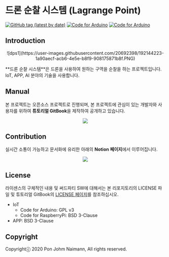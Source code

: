 # 드론 순찰 시스템 (Lagrange Point)

[![GitHub tag (latest by date)](https://img.shields.io/github/v/tag/osamhack2020/IoT_KookMoBan_PonJohmNaimann)](https://github.com/osamhack2020/IoT_KookMoBan_PonJohmNaimann/releases)
[![Code for Arduino](https://img.shields.io/badge/Code_for_Arduino-GPL_v3.0-green?&style=flat)](https://github.com/osamhack2020/IoT_KookMoBan_PonJohmNaimann/blob/master/LICENSE)
[![Code for Arduino](https://img.shields.io/badge/Code_for_Raspberry-BSD_3--Clause-green?&style=flat)](https://github.com/osamhack2020/IoT_KookMoBan_PonJohmNaimann/blob/master/LICENSE)

## Introduction
<p align="center">
![dps1](https://user-images.githubusercontent.com/20692398/192144223-1a90aecf-acb6-4e5e-b8f9-908175871b8f.PNG)
</p>
**드론 순찰 시스템**은 드론을 사용하여 원하는 구역을 순찰을 하는 프로젝트입니다. IoT, APP, AI 분야의 기술을 사용합니다.

## Manual
본 프로젝트는 오픈소스 프로젝트로 진행되며, 본 프로젝트에 관심이 있는 개발자와 사용자를 위하여 **튜토리얼 GitBook**을 제작하여 공개하고 있습니다.

<p align="center">
<a href="https://lagrange-point.gitbook.io/drone/">
<img src="https://img.shields.io/badge/GitBook-project_doc-blue?&style=for-the-badge&logo=github">
</a>
</p>


## Contribution
실시간 소통이 가능하고 문서화에 유리한 아래의 **Notion 페이지**에서 이루어집니다.

<p align="center">
<a href="https://www.notion.so/779e5489ee5c47daa2de1aaf3b9c98f8"  target="_blank">
<img src="https://img.shields.io/badge/NOTION-team_page-green?&style=for-the-badge&logo=notion">
</a>
</p>


## License
라이센스의 구체적인 내용 및 써드파티 SW에 대해서는 본 리포지토리의 LICENSE 파일 및 튜토리얼 GitBook의 <a href="https://lagrange-point.gitbook.io/drone/">LICENSE 페이지</a>를 참조하십시오.
* IoT
  * Code for Arduino: GPL v3
  * Code for RaspberryPi: BSD 3-Clause
* APP: BSD 3-Clause



## Copyright
Copyrightⓒ 2020 Pon Johm Naimann, All rights reserved.
